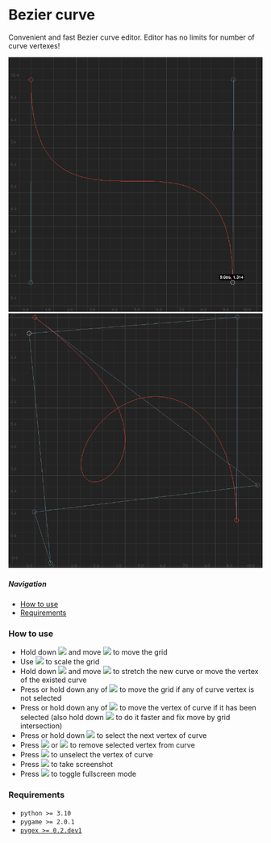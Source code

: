 # Bezier curve

Convenient and fast Bezier curve editor. Editor has no limits for number of curve vertexes!

![](preview/preview-1.png)
![](preview/preview-2.png)

##### Navigation
- [How to use](#how-to-use)
- [Requirements](#requirements)

### How to use
- Hold down <img src="https://github.com/teacondemns/static.pexty.xyz/blob/main/src/icon/controller/mouse-right.png?raw=true" height="20"/> and move <img src="https://github.com/teacondemns/static.pexty.xyz/blob/main/src/icon/controller/mouse.png?raw=true" height="20"/> to move the grid
- Use <img src="https://github.com/teacondemns/static.pexty.xyz/blob/main/src/icon/controller/mouse-wheel-up-down.png?raw=true" height="25"/> to scale the grid
- Hold down <img src="https://github.com/teacondemns/static.pexty.xyz/blob/main/src/icon/controller/mouse-left.png?raw=true" height="20"/> and move <img src="https://github.com/teacondemns/static.pexty.xyz/blob/main/src/icon/controller/mouse.png?raw=true" height="20"/> to stretch the new curve or move the vertex of the existed curve
- Press or hold down any of <img src="https://github.com/teacondemns/static.pexty.xyz/blob/main/src/icon/controller/arrows.png?raw=true" height="20"/> to move the grid if any of curve vertex is not selected
- Press or hold down any of <img src="https://github.com/teacondemns/static.pexty.xyz/blob/main/src/icon/controller/arrows.png?raw=true" height="20"/> to move the vertex of curve if it has been selected (also hold down <img src="https://github.com/teacondemns/static.pexty.xyz/blob/main/src/icon/controller/ctrl.png?raw=true" height="15"/> to do it faster and fix move by grid intersection)
- Press or hold down <img src="https://github.com/teacondemns/static.pexty.xyz/blob/main/src/icon/controller/tab.png?raw=true" height="15"/> to select the next vertex of curve
- Press <img src="https://github.com/teacondemns/static.pexty.xyz/blob/main/src/icon/controller/backspace.png?raw=true" height="15"/> or <img src="https://github.com/teacondemns/static.pexty.xyz/blob/main/src/icon/controller/del.png?raw=true" height="15"/> to remove selected vertex from curve
- Press <img src="https://github.com/teacondemns/static.pexty.xyz/blob/main/src/icon/controller/esc.png?raw=true" height="15"/> to unselect the vertex of curve
- Press <img src="https://github.com/teacondemns/static.pexty.xyz/blob/main/src/icon/controller/f1.png?raw=true" height="15"/> to take screenshot
- Press <img src="https://github.com/teacondemns/static.pexty.xyz/blob/main/src/icon/controller/f11.png?raw=true" height="15"/> to toggle fullscreen mode

### Requirements
- `python >= 3.10`
- `pygame >= 2.0.1`
- [`pygex >= 0.2.dev1`](https://github.com/teacondemns/pygex)
